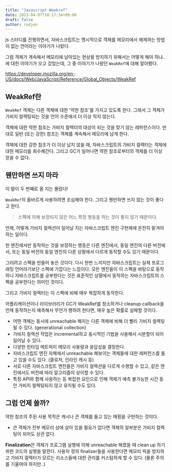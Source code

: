 ```yaml
---
title: "Javascript Weakref"
date: 2023-04-07T18:17:34+09:00
draft: false
author: redjen
---
```


js 스터디를 진행하면서, 자바스크립트는 명시적으로 객체를 메모리에서 해제하는 방법이 없는 언어라는 이야기가 나왔다.

그럼 객체가 계속해서 메모리에 남아있는 현상을 방지하기 위해서는 어떻게 해야 하냐.. 에 대한 이야기가 오고 갔었는데, 그 중 이야기가 나왔던 `WeakRef`에 대해 알아봤다.

https://developer.mozilla.org/en-US/docs/Web/JavaScript/Reference/Global_Objects/WeakRef

## WeakRef란

`WeakRef` 객체는 다른 객체에 대한 '약한 참조'를 가지고 있도록 한다. 그래서 그 객체가 가비지 컬렉팅되는 것을 언어 수준에서 더 이상 막지 않는다.

객체에 대한 약한 참조는 가비지 컬렉터의 대상이 되는 것을 맞기 않는 레퍼런스이다.
반대로 일반 (또는 강한) 참조는 객체를 계속해서 메모리에 남게 한다.

객체에 대한 강한 참조가 더 이상 남지 않을 때, 자바스크립트의 가비지 컬렉터는 객체에 대한 메모리를 회수해간다. 그리고 GC가 일어나면 약한 참조로부터의 객체를 더 이상 얻을 수 없다.

## 웬만하면 쓰지 마라

이 말이 두 번째로 올 지는 몰랐다!

`WeakRef`의 올바르게 사용하려면 조심해야 한다. 그리고 웬만하면 쓰지 않는 것이 좋다고 한다.

> 스펙에 의해 보장되지 않은 어느 특정 행동을 하는 것이 좋지 않기 때문이다.

언제, 어떻게 가비지 컬렉션이 일어날 지는 자바스크립트 엔진 구현체에 온전히 맡겨야 하는 일이다.

한 엔진에서만 동작하는 것을 보장하는 행동은 다른 엔진에서, 동일 엔진의 다른 버전에서, 또는 동일 버전의 동일 엔진의 다른 상황에서 다르게 동작할 수도 있기 때문이다. 

그러려고 스펙을 만들어 놓은 것이다. 다시 한번 느끼지만 자바스크립트는 실제 프로그래밍 언어라기보단 스펙에 가깝다는 느낌이다. 모든 엔진들이 이 스펙을 바탕으로 동작하니 자바스크립트를 공부한다는 것은 표준적인 상황에서 동작하는 자바스크립트의 스펙을 공부한다는 의미인 것이다.

그리고 가비지 컬렉터는 이 스펙에 비해 매우 복잡하게 동작한다. 

어플리케이션이나 라이브러리가 GC가 WeakRef를 청소하거나 cleanup callback을 언제 동작하는지 예측해서 무언가 행하려 한다면, 매우 높은 확률로 실패할 것이다.
- 어떤 객체는 동시에 unreachable 해지는 다른 객체에 비해 더 빨리 가비지 컬렉팅될 수 있다. (generational collection)
- 가비지 컬렉션 작업은 incremental하고 동시적인 기법을 사용해서 시분할이 되어 일어날 수 있다.
- 다양한 런타임 메트릭이 메모리 사용량과 응답성을 결정한다.
- 자바스크립트 엔진 자체에서 unreachable 해보이는 객체들에 대한 레퍼런스를 들고 있을 수도 있다. (클로저, 인라인 캐시 등)
- 서로 다른 자바스크립트 엔진들은 가비지 컬렉션을 다르게 수행할 수 있고, 같은 엔진에서도 버전에 따라 알고리즘이 상이할 수 있다.
- 특정 API와 함께 사용하는 등 복잡한 요인으로 인해 객체가 예측 불가능한 시간 동안 가비지 컬렉팅되지 않고 유지될 수도 있다.

## 그럼 언제 쓸까?

약한 참조의 주된 사용 목적은 캐시나 큰 객체를 들고 있는 매핑을 구현하는 것이다.
- 큰 객체가 전부 메모리 상에 살아 있을 필요가 없다면 객체의 일부분은 가비지 컬렉팅이 되어도 상관 없다.

**Finalization**은 객체가 프로그램 실행에 의해 unreachable 해졌을 때 clean up 하기 위한 코드의 실행을 말한다. 
	사용자 정의 finalizer들을 사용한다면 메모리 릭을 방지하고 가비지 컬렉터가 모르는 리소스들에 대한 관리를 커스텀하게 할 수 있다. (물론 주의를 기울여야 하지만..)